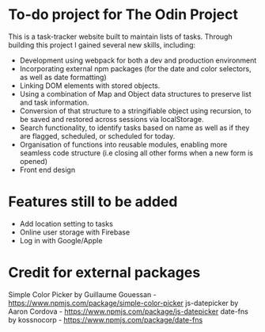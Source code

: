 # To-do project for The Odin Project

This is a task-tracker website built to maintain lists of tasks. Through building this project I gained several new skills, including:

- Development using webpack for both a dev and production environment
- Incorporating external npm packages (for the date and color selectors, as well as date formatting)
- Linking DOM elements with stored objects.
- Using a combination of Map and Object data structures to preserve list and task information.
- Conversion of that structure to a stringifiable object using recursion, to be saved and restored across sessions via localStorage.
- Search functionality, to identify tasks based on name as well as if they are flagged, scheduled, or scheduled for today.
- Organisation of functions into reusable modules, enabling more seamless code structure (i.e closing all other forms when a new form is opened)
- Front end design

# Features still to be added

- Add location setting to tasks
- Online user storage with Firebase
- Log in with Google/Apple


# Credit for external packages
Simple Color Picker by Guillaume Gouessan - https://www.npmjs.com/package/simple-color-picker
js-datepicker by Aaron Cordova - https://www.npmjs.com/package/js-datepicker
date-fns by kossnocorp - https://www.npmjs.com/package/date-fns